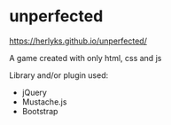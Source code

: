 # unperfected
https://herlyks.github.io/unperfected/

A game created with only html, css and js

Library and/or plugin used:
- jQuery
- Mustache.js
- Bootstrap
